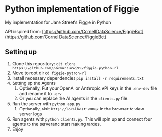 # Python implementation of Figgie 
My implementation for Jane Street's Figgie in Python 

API inspired from: [https://github.com/CornellDataScience/FiggieBot](https://github.com/CornellDataScience/FiggieBot)

## Setting up

1. Clone this repository: `git clone https://github.com/parmarsuraj99/figgie-python-rl` 
2. Move to root dir `cd figgie-python-rl`
3. Install necessary dependencies `pip install -r requirements.txt`
4. Setting up the Agents
   1. Optionally, Put your OpenAI or Anthropic API keys in the `.env-dev` file and rename it to `.env`
   2. Or you can replace the AI agents in the `clients.py` file.
5. Run the server with `python app.py`
   1. Optionally, visit `http://localhost:8000/` in the browser to view server logs
6. Run agents with `python clients.py`. This will spin up and connect four agents to the serverand start making tardes.
7. Enjoy
